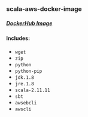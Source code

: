 ### scala-aws-docker-image
##### [DockerHub Image](https://hub.docker.com/r/mideojikutu/scala-aws-docker-image/)

#### Includes: 

* `wget`
* `zip`
* `python`
* `python-pip`
* `jdk.1.8`
* `jre.1.8`
* `scala-2.11.11`
* `sbt` 
* `awsebcli`
* `awscli`